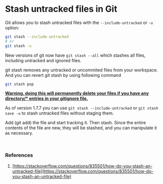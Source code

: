 
# Stash untracked files in Git

Git allows you to stash untracked files with the `--include-untracked` or `-u` option:

```bash
git stash --include-untracked
# or
git stash -u
```

New versions of git now have `git stash --all` which stashes all files, including untracked and ignored files.

git stash removes any untracked or uncommited files from your workspace. And you can revert git stash by using following command

```bash
git stash pop
```

**[Warning, doing this will permanently delete your files if you have any directory/* entries in your gitignore file.](https://web.archive.org/web/20140310215100/http://blog.icefusion.co.uk:80/git-stash-can-delete-ignored-files-git-stash-u/)**

As of version 1.7.7 you can use `git stash --include-untracked` or `git stash save -u` to stash untracked files without staging them.

Add (git add) the file and start tracking it. Then stash. Since the entire contents of the file are new, they will be stashed, and you can manipulate it as necessary.

</br>

### References

1. [https://stackoverflow.com/questions/835501/how-do-you-stash-an-untracked-file](https://stackoverflow.com/questions/835501/how-do-you-stash-an-untracked-file)
